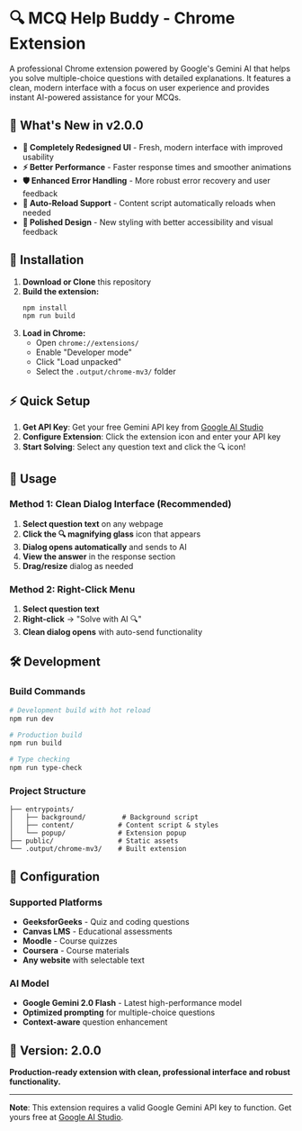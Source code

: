 # 🔍 MCQ Help Buddy - Chrome Extension

A professional Chrome extension powered by Google's Gemini AI that helps you solve multiple-choice questions with detailed explanations. It features a clean, modern interface with a focus on user experience and provides instant AI-powered assistance for your MCQs.

## 🌟 What's New in v2.0.0

- **🎨 Completely Redesigned UI** - Fresh, modern interface with improved usability
- **⚡ Better Performance** - Faster response times and smoother animations
- **🛡️ Enhanced Error Handling** - More robust error recovery and user feedback
- **🔄 Auto-Reload Support** - Content script automatically reloads when needed
- **💅 Polished Design** - New styling with better accessibility and visual feedback

## 🚀 Installation

1. **Download or Clone** this repository
2. **Build the extension:**
   ```bash
   npm install
   npm run build
   ```
3. **Load in Chrome:**
   - Open `chrome://extensions/`
   - Enable "Developer mode"
   - Click "Load unpacked"
   - Select the `.output/chrome-mv3/` folder

## ⚡ Quick Setup

1. **Get API Key**: Get your free Gemini API key from [Google AI Studio](https://makersuite.google.com/app/apikey)
2. **Configure Extension**: Click the extension icon and enter your API key
3. **Start Solving**: Select any question text and click the 🔍 icon!

## 📖 Usage

### **Method 1: Clean Dialog Interface (Recommended)**
1. **Select question text** on any webpage
2. **Click the 🔍 magnifying glass** icon that appears
3. **Dialog opens automatically** and sends to AI
4. **View the answer** in the response section
5. **Drag/resize** dialog as needed

### **Method 2: Right-Click Menu**
1. **Select question text**
2. **Right-click** → "Solve with AI 🔍"
3. **Clean dialog opens** with auto-send functionality

## 🛠️ Development

### **Build Commands**
```bash
# Development build with hot reload
npm run dev

# Production build
npm run build

# Type checking
npm run type-check
```

### **Project Structure**
```
├── entrypoints/
│   ├── background/         # Background script
│   ├── content/           # Content script & styles
│   └── popup/             # Extension popup
├── public/                # Static assets
└── .output/chrome-mv3/    # Built extension
```

## 🔧 Configuration

### **Supported Platforms**
- **GeeksforGeeks** - Quiz and coding questions
- **Canvas LMS** - Educational assessments
- **Moodle** - Course quizzes
- **Coursera** - Course materials
- **Any website** with selectable text

### **AI Model**
- **Google Gemini 2.0 Flash** - Latest high-performance model
- **Optimized prompting** for multiple-choice questions
- **Context-aware** question enhancement

## 🎯 Version: 2.0.0

**Production-ready extension with clean, professional interface and robust functionality.**

---

**Note**: This extension requires a valid Google Gemini API key to function. Get yours free at [Google AI Studio](https://makersuite.google.com/app/apikey). 
